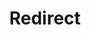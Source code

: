 ﻿---
layout: src/layouts/Redirect.astro
title: Redirect
redirect: https://yamldoc.liuyan.wang/docs/deployments/custom-scripts/raw-scripting
pubDate:  2023-01-01
navSearch: false
navSitemap: false
navMenu: false
---
